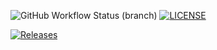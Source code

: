![GitHub Workflow Status (branch)](https://img.shields.io/github/actions/workflow/status/40779661AnnMinNyo/DevOps/main.yml?branch=master)
[![LICENSE](https://img.shields.io/github/license/40779661AnnMinNyo/DevOps.svg?style=flat-square)](https://github.com/40779661AnnMinNyo/DevOps/blob/master/LICENSE)

[![Releases](https://img.shields.io/github/release/40779661AnnMinNyo/DevOps/all.svg?style=flat-square)](https://github.com/40779661AnnMinNyo/DevOps/releases)
